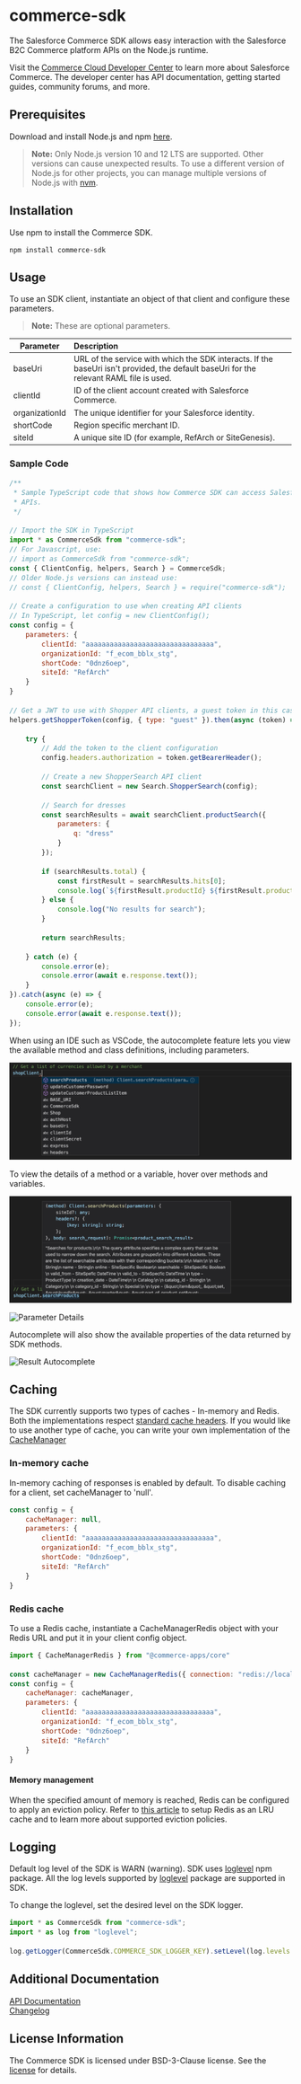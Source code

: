 # commerce-sdk

The Salesforce Commerce SDK allows easy interaction with the Salesforce B2C Commerce platform APIs on the Node.js runtime.

Visit the [Commerce Cloud Developer Center](https://developer.commercecloud.com/) to learn more about Salesforce Commerce. The developer center has API documentation, getting started guides, community forums, and more.
​
## Prerequisites
Download and install Node.js and npm [here](https://nodejs.org/en/download/).
​
> **Note:** Only Node.js version 10 and 12 LTS are supported. Other versions can cause unexpected results. To use a different version of Node.js for other projects, you can manage multiple versions of Node.js with [nvm](https://github.com/nvm-sh/nvm).
​
## Installation
Use npm to install the Commerce SDK.
​
```
npm install commerce-sdk
```
## Usage
To use an SDK client, instantiate an object of that client and configure these parameters.
> **Note:** These are optional parameters.

| Parameter | Description |
| --------- | :----------- |
| baseUri | URL of the service with which the SDK interacts. If the baseUri isn't provided, the default baseUri for the relevant RAML file is used.  |
| clientId | ID of the client account created with Salesforce Commerce. |
| organizationId | The unique identifier for your Salesforce identity. |
| shortCode | Region specific merchant ID. |
| siteId | A unique site ID (for example, RefArch or SiteGenesis). |



### Sample Code
```javascript
/**
 * Sample TypeScript code that shows how Commerce SDK can access Salesforce Commerce
 * APIs.
 */
​
// Import the SDK in TypeScript
import * as CommerceSdk from "commerce-sdk";
// For Javascript, use:
// import as CommerceSdk from "commerce-sdk";
const { ClientConfig, helpers, Search } = CommerceSdk;
// Older Node.js versions can instead use:
// const { ClientConfig, helpers, Search } = require("commerce-sdk");

// Create a configuration to use when creating API clients
// In TypeScript, let config = new ClientConfig();
const config = {
    parameters: {
        clientId: "aaaaaaaaaaaaaaaaaaaaaaaaaaaaaaaa",
        organizationId: "f_ecom_bblx_stg",
        shortCode: "0dnz6oep",
        siteId: "RefArch"
    }
}

// Get a JWT to use with Shopper API clients, a guest token in this case
helpers.getShopperToken(config, { type: "guest" }).then(async (token) => {

    try {
        // Add the token to the client configuration
        config.headers.authorization = token.getBearerHeader();

        // Create a new ShopperSearch API client
        const searchClient = new Search.ShopperSearch(config);

        // Search for dresses
        const searchResults = await searchClient.productSearch({
            parameters: {
                q: "dress"
            }
        });

        if (searchResults.total) {
            const firstResult = searchResults.hits[0];
            console.log(`${firstResult.productId} ${firstResult.productName}`);
        } else {
            console.log("No results for search");
        }

        return searchResults;

    } catch (e) {
        console.error(e);
        console.error(await e.response.text());
    }
}).catch(async (e) => {
    console.error(e);
    console.error(await e.response.text());
});
```

When using an IDE such as VSCode, the autocomplete feature lets you view the available method and class definitions, including parameters.
​

![Autocomplete](https://github.com/SalesforceCommerceCloud/commerce-sdk/raw/master/packages/generator/images/Autocomplete.jpg?raw=true "Autocomplete")

To view the details of a method or a variable, hover over methods and variables.
​

![Method Details](https://github.com/SalesforceCommerceCloud/commerce-sdk/raw/master/packages/generator/images/MethodDetails.jpg?raw=true "Method Details")

![Parameter Details](https://github.com/SalesforceCommerceCloud/commerce-sdk/raw/master/packages/generator/images/ParameterDetails.jpg?raw=true "Parameter Details")

Autocomplete will also show the available properties of the data returned by SDK methods.


![Result Autocomplete](https://github.com/SalesforceCommerceCloud/commerce-sdk/raw/master/packages/generator/images/ResultAutocomplete.jpg?raw=true "Result Autocomplete")

## Caching

The SDK currently supports two types of caches - In-memory and Redis. Both the implementations respect [standard cache headers](https://developer.mozilla.org/en-US/docs/Web/HTTP/Headers/Cache-Control). If you would like to use another type of cache, you can write your own implementation of the [CacheManager](../core/src/base/cacheManager.ts)

### In-memory cache
In-memory caching of responses is enabled by default. To disable caching for a client, set cacheManager to 'null'.
```javascript
const config = {
    cacheManager: null,
    parameters: {
        clientId: "aaaaaaaaaaaaaaaaaaaaaaaaaaaaaaaa",
        organizationId: "f_ecom_bblx_stg",
        shortCode: "0dnz6oep",
        siteId: "RefArch"
    }
}
```

### Redis cache
To use a Redis cache, instantiate a CacheManagerRedis object with your Redis URL and put it in your client config object.
```javascript
import { CacheManagerRedis } from "@commerce-apps/core"

const cacheManager = new CacheManagerRedis({ connection: "redis://localhost:6379" });
const config = {
    cacheManager: cacheManager,
    parameters: {
        clientId: "aaaaaaaaaaaaaaaaaaaaaaaaaaaaaaaa",
        organizationId: "f_ecom_bblx_stg",
        shortCode: "0dnz6oep",
        siteId: "RefArch"
    }
}
```
#### Memory management

When the specified amount of memory is reached, Redis can be configured to apply an eviction policy. Refer to [this article](https://redis.io/topics/lru-cache/) to setup Redis as an LRU cache and to learn more about supported eviction policies. 

## Logging
Default log level of the SDK is WARN (warning). SDK uses [loglevel](https://www.npmjs.com/package/loglevel) npm package. All the log levels supported by [loglevel](https://www.npmjs.com/package/loglevel) package are supported in SDK.

To change the loglevel, set the desired level on the SDK logger.
```javascript
import * as CommerceSdk from "commerce-sdk";
import * as log from "loglevel";

log.getLogger(CommerceSdk.COMMERCE_SDK_LOGGER_KEY).setLevel(log.levels.INFO);
```

## Additional Documentation 
[API Documentation](./APICLIENTS.md)  
[Changelog](./CHANGELOG.md)

## License Information
The Commerce SDK is licensed under BSD-3-Clause license. See the [license](./LICENSE.txt) for details.
